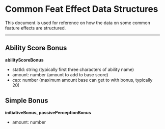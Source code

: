 # Common Feat Effect Data Structures

This document is used for reference on how the data on some common feature effects are structured.

---

## Ability Score Bonus
**abilityScoreBonus**
- statId: string (typically first three characters of ability name)
- amount: number (amount to add to base score)
- cap: number (maximum amount base can get to with bonus, typically 20)

## Simple Bonus
**initiativeBonus, passivePerceptionBonus** 
- amount: number